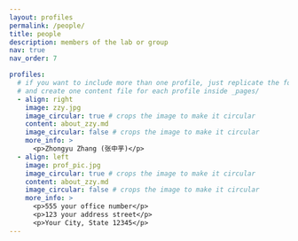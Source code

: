 ```yaml
---
layout: profiles
permalink: /people/
title: people
description: members of the lab or group
nav: true
nav_order: 7

profiles:
  # if you want to include more than one profile, just replicate the following block
  # and create one content file for each profile inside _pages/
  - align: right
    image: zzy.jpg
    image_circular: true # crops the image to make it circular
    content: about_zzy.md
    image_circular: false # crops the image to make it circular
    more_info: >
      <p>Zhongyu Zhang (张中芋)</p>
  - align: left
    image: prof_pic.jpg
    image_circular: true # crops the image to make it circular
    content: about_zzy.md
    image_circular: false # crops the image to make it circular
    more_info: >
      <p>555 your office number</p>
      <p>123 your address street</p>
      <p>Your City, State 12345</p>
---
```

